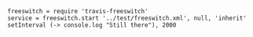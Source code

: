    freeswitch = require 'travis-freeswitch'
    service = freeswitch.start '../test/freeswitch.xml', null, 'inherit'
    setInterval (-> console.log "Still there"), 2000
